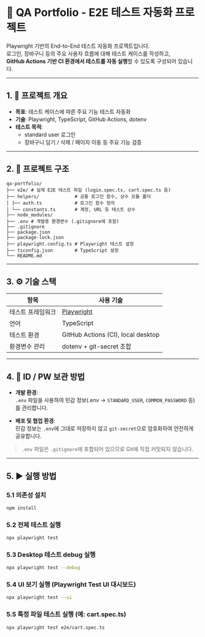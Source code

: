 # 🧪 QA Portfolio - E2E 테스트 자동화 프로젝트

Playwright 기반의 End-to-End 테스트 자동화 프로젝트입니다.  
로그인, 장바구니 등의 주요 사용자 흐름에 대해 테스트 케이스를 작성하고,  
**GitHub Actions 기반 CI 환경에서 테스트를 자동 실행**할 수 있도록 구성되어 있습니다.

---

## 1. 📌 프로젝트 개요

- **목표**: 테스트 케이스에 따른 주요 기능 테스트 자동화
- **기술**: Playwright, TypeScript, GitHub Actions, dotenv
- **테스트 목적**:  
  - standard user 로그인
  - 장바구니 담기 / 삭제 / 페이지 이동 등 주요 기능 검증

---
## 2. 📁 프로젝트 구조

    qa-portfolio/
    ├── e2e/ # 실제 E2E 테스트 파일 (login.spec.ts, cart.spec.ts 등)
    ├── helpers/             # 공통 로그인 함수, 상수 모듈 폴더
    │ ├── auth.ts            # 로그인 함수 정의
    │ └── constants.ts       # 계정, URL 등 테스트 상수
    ├── node_modules/       
    ├── .env # 개발용 환경변수 (.gitignore에 포함)
    ├── .gitignore
    ├── package.json     
    ├── package-lock.json
    ├── playwright.config.ts # Playwright 테스트 설정
    ├── tsconfig.json        # TypeScript 설정
    └── README.md            




---

## 3. ⚙️ 기술 스택

| 항목            | 사용 기술                              |
| --------------- | --------------------------------------- |
| 테스트 프레임워크 | [Playwright](https://playwright.dev/)     |
| 언어            | TypeScript          |
| 테스트 환경     | GitHub Actions (CI), local desktop      |
| 환경변수 관리   | dotenv + git-secret 조합                |

---

## 4. 🔐 ID / PW 보관 방법

- **개발 환경**:  
  `.env` 파일을 사용하여 민감 정보(.env → `STANDARD_USER`, `COMMON_PASSWORD` 등)를 관리합니다.

- **배포 및 협업 환경**:  
  민감 정보는 `.env`에 그대로 저장하지 않고 `git-secret`으로 암호화하여 안전하게 공유합니다.

> `.env` 파일은 `.gitignore`에 포함되어 있으므로 Git에 직접 커밋되지 않습니다.

---

## 5. ▶ 실행 방법

### 5.1 의존성 설치
```bash
npm install
```

### 5.2 전체 테스트 실행
```bash
npx playwright test
```

### 5.3 Desktop 테스트 debug 실행 
```bash
npx playwright test --debug
```



### 5.4 UI 보기 실행 (Playwright Test UI 대시보드)
```bash
npx playwright test --ui
```

### 5.5 특정 파일 테스트 실행 (예: cart.spec.ts)
```bash
npx playwright test e2e/cart.spec.ts
```
